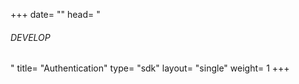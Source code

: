 +++
date= ""
head= "<h6>DEVELOP</h6>"
title= "Authentication"
type= "sdk"
layout= "single"
weight= 1
+++

